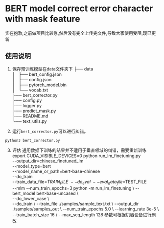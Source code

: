 # BERT model correct error character with mask feature
实在抱歉,之前做项目比较急,然后没有完全上传完文件,导致大家使用受阻,现已更新  
## 使用说明

1. 保存预训练模型在data文件夹下
├── data  
│   ├── bert_config.json  
│   ├── config.json  
│   ├── pytorch_model.bin  
│   └── vocab.txt  
├── bert_corrector.py  
├── config.py  
├── logger.py  
├── predict_mask.py  
├── README.md  
└── text_utils.py  

2. 运行`bert_corrector.py`可以进行纠错。
```
python3 bert_corrector.py
```
3. 评估
通用数据下训练的结果并不适用于垂直领域的纠错，需要重新训练
export CUDA_VISIBLE_DEVICES=0
python run_lm_finetuning.py \
    --output_dir=chinese_finetuned_lm \
    --model_type=bert \
    --model_name_or_path=bert-base-chinese \
    --do_train \
    --train_data_file=$TRAIN_FILE \
    --do_eval \
    --eval_data_file=$TEST_FILE \
    --mlm
    --num_train_epochs=3
python -m run_lm_finetuning \ 
    --bert_model bert-base-uncased \  
    --do_lower_case \  
    --do_train \ 
    --train_file ./samples/sample_text.txt \ 
    --output_dir ./samples/samples_out \ 
    --num_train_epochs 5.0 \ 
    --learning_rate 3e-5 \ 
    --train_batch_size 16 \ 
    --max_seq_length 128
参数可根据机器设备进行删改 
